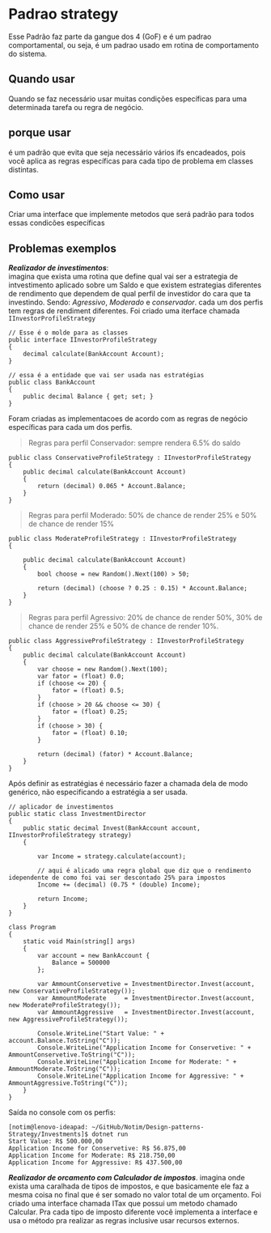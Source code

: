 
# Padrao strategy

Esse Padrão faz parte da gangue dos 4 (GoF) e é um padrao comportamental, ou seja, é um padrao usado em rotina de comportamento do sistema.

## Quando usar  

Quando se faz necessário usar muitas condições específicas para uma determinada tarefa ou regra de negócio.

## porque usar

é um padrão que evita que seja necessário vários ifs encadeados,
pois você aplica as regras específicas para cada tipo de problema em classes distintas.

## Como usar  

Criar uma interface que implemente metodos que será padrão para todos essas condicões específicas

## Problemas exemplos  

**_Realizador de investimentos_**:  
imagina que exista uma rotina que define qual vai ser a estrategia de intvestimento aplicado sobre um Saldo
e que existem estrategias diferentes de rendimento que dependem de qual perfil de investidor do cara que ta investindo.
Sendo: _Agressivo_, _Moderado_ e _conservador_.
cada um dos perfis tem regras de rendiment diferentes.
Foi criado uma iterface chamada `IInvestorProfileStrategy`

```CSharp
// Esse é o molde para as classes
public interface IInvestorProfileStrategy
{
    decimal calculate(BankAccount Account);
}
```

```CSharp
// essa é a entidade que vai ser usada nas estratégias
public class BankAccount
{
    public decimal Balance { get; set; }
}
```

Foram criadas as implementacoes de acordo com as regras de negócio específicas para cada um dos perfis.

> Regras para perfil Conservador: sempre rendera 6.5% do saldo

```CSharp
public class ConservativeProfileStrategy : IInvestorProfileStrategy
{
    public decimal calculate(BankAccount Account)
    {
        return (decimal) 0.065 * Account.Balance;
    }
}
```

> Regras para perfil Moderado: 50% de chance de render 25% e 50% de chance de render 15%

```CSharp
public class ModerateProfileStrategy : IInvestorProfileStrategy
{

    public decimal calculate(BankAccount Account)
    {
        bool choose = new Random().Next(100) > 50;

        return (decimal) (choose ? 0.25 : 0.15) * Account.Balance;
    }
}
```

> Regras para perfil Agressivo: 20% de chance de render 50%, 30% de chance de render 25% e 50% de chance de render 10%.

```CSharp
public class AggressiveProfileStrategy : IInvestorProfileStrategy
{
    public decimal calculate(BankAccount Account)
    {
        var choose = new Random().Next(100);
        var fator = (float) 0.0;
        if (choose <= 20) {
            fator = (float) 0.5;
        }
        if (choose > 20 && choose <= 30) {
            fator = (float) 0.25;
        }
        if (choose > 30) {
            fator = (float) 0.10;
        }

        return (decimal) (fator) * Account.Balance;
    }
}
```

Após definir as estratégias é necessário fazer a chamada dela de modo genérico, não especificando a estratégia a ser usada.

```CSharp
// aplicador de investimentos
public static class InvestmentDirector
{
    public static decimal Invest(BankAccount account, IInvestorProfileStrategy strategy)
    {

        var Income = strategy.calculate(account);

        // aqui é alicado uma regra global que diz que o rendimento idependente de como foi vai ser descontado 25% para impostos
        Income += (decimal) (0.75 * (double) Income);

        return Income;
    }
}
```

```CSharp
class Program
{
    static void Main(string[] args)
    {
        var account = new BankAccount {
            Balance = 500000
        };

        var AmmountConservetive = InvestmentDirector.Invest(account, new ConservativeProfileStrategy());
        var AmmountModerate     = InvestmentDirector.Invest(account, new ModerateProfileStrategy());
        var AmmountAggressive   = InvestmentDirector.Invest(account, new AggressiveProfileStrategy());

        Console.WriteLine("Start Value: " + account.Balance.ToString("C"));
        Console.WriteLine("Application Income for Conservetive: " + AmmountConservetive.ToString("C"));
        Console.WriteLine("Application Income for Moderate: " + AmmountModerate.ToString("C"));
        Console.WriteLine("Application Income for Aggressive: " + AmmountAggressive.ToString("C"));
    }
}
```

Saída no console com os perfis:

```Console
[notim@lenovo-ideapad: ~/GitHub/Notim/Design-patterns-Strategy/Investments]$ dotnet run
Start Value: R$ 500.000,00
Application Income for Conservetive: R$ 56.875,00
Application Income for Moderate: R$ 218.750,00
Application Income for Aggressive: R$ 437.500,00
```

**_Realizador de orcamento com Calculador de impostos_**.
imagina onde exista uma caralhada de tipos de impostos, e que basicamente ele faz a mesma coisa no final que é
ser somado no valor total de um orçamento. Foi criado uma interface chamada ITax que possui um metodo chamado Calcular. Pra cada tipo de imposto diferente você implementa a interface e usa o método pra realizar as regras inclusive usar recursos externos.
